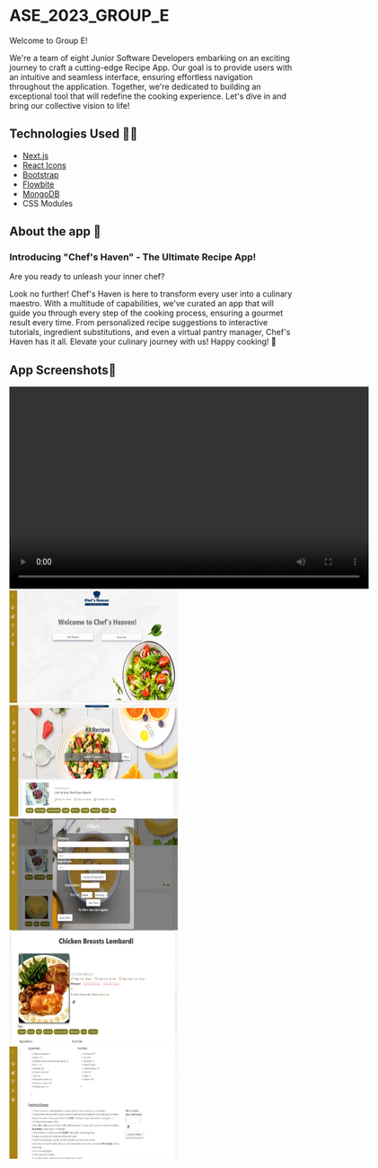 # ASE_2023_GROUP_E


Welcome to Group E!

We're a team of eight Junior Software Developers embarking on an exciting journey to craft a cutting-edge Recipe App. Our goal is to provide 
users with an intuitive and seamless interface, ensuring effortless navigation throughout the application. Together,
we're dedicated to building an exceptional tool that will redefine the cooking experience. Let's dive in and bring our collective vision to life!


## Technologies Used :technologist:

- [Next.js](https://nextjs.org/)
- [React Icons](https://react-icons.github.io/react-icons/)
- [Bootstrap](https://getbootstrap.com/)
- [Flowbite](https://flowbite.com/)
- [MongoDB](https://www.mongodb.com/)
- CSS Modules

## About the app :shallow_pan_of_food:


### Introducing "Chef's Haven" - The Ultimate Recipe App!

Are you ready to unleash your inner chef?

Look no further! Chef's Haven is here to transform every user into a culinary maestro. 
With a multitude of capabilities, we've curated an app that will guide you through every step of the cooking process,
ensuring a gourmet result every time. From personalized recipe suggestions to interactive tutorials,
ingredient substitutions, and even a virtual pantry manager,
Chef's Haven has it all. Elevate your culinary journey with us! Happy cooking! 🍴

## App Screenshots:iphone:


<video width="640" height="360" controls>
    <source src="./public/images/ezgif.com-crop.mp4" type="video/mp4">
</video>

<img src="./public/images/HomePg.jpg" alt="Recipe book app" width="300" height="200" />
<img src="./public/images/preview.jpg" alt="Recipe book app" width="300" height="200" />
<img src="./public/images/overlay.jpg" alt="Recipe book app" width="300" height="200" />
<img src="./public/images/single.jpg" alt="Recipe book app" width="300" height="200" />
<img src="./public/images/descp.jpg" alt="Recipe book app" width="300" height="200" />

